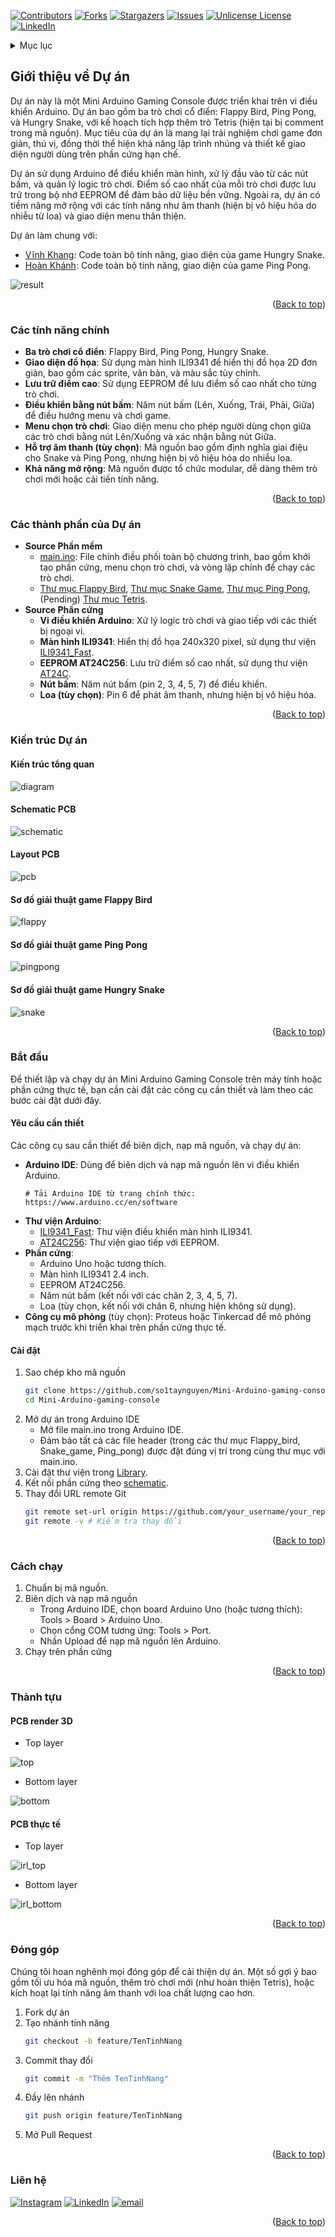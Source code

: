 <a id="readme-top"></a>

<!-- PROJECT SHIELDS -->
<!--
*** I'm using markdown "reference style" links for readability.
*** Reference links are enclosed in brackets [ ] instead of parentheses ( ).
*** See the bottom of this document for the declaration of the reference variables
*** for contributors-url, forks-url, etc. This is an optional, concise syntax you may use.
*** https://www.markdownguide.org/basic-syntax/#reference-style-links
-->

[![Contributors][contributors-shield]][contributors-url]
[![Forks][forks-shield]][forks-url]
[![Stargazers][stars-shield]][stars-url]
[![Issues][issues-shield]][issues-url]
[![Unlicense License][license-shield]][license-url]
[![LinkedIn][linkedin-shield]][linkedin-url]

<!-- TABLE OF CONTENTS -->
<details>
  <summary>Mục lục</summary>
  <ol>
    <li>
      <a href="#giới-thiệu-về-dự-án">Giới thiệu về Dự án</a>
	  <ul>
        <li><a href="#các-tính-năng-chính">Các tính năng chính</a></li>
		<li><a href="#các-thành-phần-của-dự-án">Các thành phần của Dự án</a></li>
		<li><a href="#kiến-trúc-dự-án">Kiến trúc Dự án</a></li>
      </ul>
    </li>
    <li>
      <a href="#bắt-đầu">Bắt đầu</a>
      <ul>
        <li><a href="#yêu-cầu-cần-thiết">Yêu cầu cần thiết</a></li>
        <li><a href="#cài-đặt">Cài đặt</a></li>
      </ul>
    </li>
    <li><a href="#cách-chạy">Cách chạy</a></li>
    <li><a href="#thành-tựu">Thành tựu</a></li>
    <li><a href="#đóng-góp">Đóng góp</a></li>
    <li><a href="#liên-hệ">Liên hệ</a></li>
  </ol>
</details>

<!-- ABOUT THE PROJECT -->
## Giới thiệu về Dự án

Dự án này là một Mini Arduino Gaming Console được triển khai trên vi điều khiển Arduino. Dự án bao gồm ba trò chơi cổ điển: Flappy Bird, Ping Pong, và Hungry Snake, với kế hoạch tích hợp thêm trò Tetris (hiện tại bị comment trong mã nguồn). Mục tiêu của dự án là mang lại trải nghiệm chơi game đơn giản, thú vị, đồng thời thể hiện khả năng lập trình nhúng và thiết kế giao diện người dùng trên phần cứng hạn chế.

Dự án sử dụng Arduino để điều khiển màn hình, xử lý đầu vào từ các nút bấm, và quản lý logic trò chơi. Điểm số cao nhất của mỗi trò chơi được lưu trữ trong bộ nhớ EEPROM để đảm bảo dữ liệu bền vững. Ngoài ra, dự án có tiềm năng mở rộng với các tính năng như âm thanh (hiện bị vô hiệu hóa do nhiễu từ loa) và giao diện menu thân thiện.

Dự án làm chung với:
* [Vĩnh Khang](https://github.com/VinhKhangDam): Code toàn bộ tính năng, giao diện của game Hungry Snake.
* [Hoàn Khánh](https://github.com/NguyenHoanKhanh): Code toàn bộ tính năng, giao diện của game Ping Pong.

![result](./images/Result.gif)

<p align="right">(<a href="#readme-top">Back to top</a>)</p>

### Các tính năng chính

* __Ba trò chơi cổ điển__: Flappy Bird, Ping Pong, Hungry Snake.
* __Giao diện đồ họa__: Sử dụng màn hình ILI9341 để hiển thị đồ họa 2D đơn giản, bao gồm các sprite, văn bản, và màu sắc tùy chỉnh.
* __Lưu trữ điểm cao__: Sử dụng EEPROM để lưu điểm số cao nhất cho từng trò chơi.
* __Điều khiển bằng nút bấm__: Năm nút bấm (Lên, Xuống, Trái, Phải, Giữa) để điều hướng menu và chơi game.
* __Menu chọn trò chơi__: Giao diện menu cho phép người dùng chọn giữa các trò chơi bằng nút Lên/Xuống và xác nhận bằng nút Giữa.
* __Hỗ trợ âm thanh (tùy chọn)__: Mã nguồn bao gồm định nghĩa giai điệu cho Snake và Ping Pong, nhưng hiện bị vô hiệu hóa do nhiễu loa.
* __Khả năng mở rộng__: Mã nguồn được tổ chức modular, dễ dàng thêm trò chơi mới hoặc cải tiến tính năng.

<p align="right">(<a href="#readme-top">Back to top</a>)</p>

### Các thành phần của Dự án

* __Source Phần mềm__
    * [main.ino](./Software/main/main.ino): File chính điều phối toàn bộ chương trình, bao gồm khởi tạo phần cứng, menu chọn trò chơi, và vòng lặp chính để chạy các trò chơi.
    * [Thư mục Flappy Bird](./Software/main/Flappy_bird/), [Thư mục Snake Game](./Software/main/Snake_game/), [Thư mục Ping Pong](./Software/main/Ping_pong/), (Pending) [Thư mục Tetris](./Software/main/Tetris/).
* __Source Phần cứng__
    * __Vi điều khiển Arduino__: Xử lý logic trò chơi và giao tiếp với các thiết bị ngoại vi.
    * __Màn hình ILI9341__: Hiển thị đồ họa 240x320 pixel, sử dụng thư viện [ILI9341_Fast](./Library/Fast_ILI9341_Library/).
    * __EEPROM AT24C256__: Lưu trữ điểm số cao nhất, sử dụng thư viện [AT24C](./Library/AT24C/).
    * __Nút bấm__: Năm nút bấm (pin 2, 3, 4, 5, 7) để điều khiển.
    * __Loa (tùy chọn)__: Pin 6 để phát âm thanh, nhưng hiện bị vô hiệu hóa.

<p align="right">(<a href="#readme-top">Back to top</a>)</p>

### Kiến trúc Dự án

#### Kiến trúc tổng quan

![diagram](./images/Block_diagram.png)

#### Schematic PCB

![schematic](./images/Schematic.png)

#### Layout PCB

![pcb](./images/PCB_layout.png)

#### Sơ đồ giải thuật game Flappy Bird

![flappy](./images/Flappy_flow_chart.png)

#### Sơ đồ giải thuật game Ping Pong

![pingpong](./images/PingPong_flow_chart.png)

#### Sơ đồ giải thuật game Hungry Snake

![snake](./images/Snake_flow_chart.png)

<p align="right">(<a href="#readme-top">Back to top</a>)</p>

### Bắt đầu
Để thiết lập và chạy dự án Mini Arduino Gaming Console trên máy tính hoặc phần cứng thực tế, bạn cần cài đặt các công cụ cần thiết và làm theo các bước cài đặt dưới đây.

#### Yêu cầu cần thiết
Các công cụ sau cần thiết để biên dịch, nạp mã nguồn, và chạy dự án:

* __Arduino IDE__: Dùng để biên dịch và nạp mã nguồn lên vi điều khiển Arduino.
    ```text
    # Tải Arduino IDE từ trang chính thức:
    https://www.arduino.cc/en/software
    ```
* __Thư viện Arduino__: 
    * [ILI9341_Fast](./Library/Fast_ILI9341_Library/): Thư viện điều khiển màn hình ILI9341.
    * [AT24C256](./Library/AT24C/): Thư viện giao tiếp với EEPROM.
* __Phần cứng__: 
    * Arduino Uno hoặc tương thích.
    * Màn hình ILI9341 2.4 inch.
    * EEPROM AT24C256.
    * Năm nút bấm (kết nối với các chân 2, 3, 4, 5, 7).
    * Loa (tùy chọn, kết nối với chân 6, nhưng hiện không sử dụng).
* __Công cụ mô phỏng__ (tùy chọn): Proteus hoặc Tinkercad để mô phỏng mạch trước khi triển khai trên phần cứng thực tế.

#### Cài đặt
1. Sao chép kho mã nguồn
    ```sh
    git clone https://github.com/so1taynguyen/Mini-Arduino-gaming-console.git
    cd Mini-Arduino-gaming-console
    ```
2. Mở dự án trong Arduino IDE
    * Mở file main.ino trong Arduino IDE.
    * Đảm bảo tất cả các file header (trong các thư mục Flappy_bird, Snake_game, Ping_pong) được đặt đúng vị trí trong cùng thư mục với main.ino.
3. Cài đặt thư viện trong [Library](./Library/).
4. Kết nối phần cứng theo [schematic](./images/Schematic.png).
5. Thay đổi URL remote Git
    ```sh
    git remote set-url origin https://github.com/your_username/your_repo.git
    git remote -v # Kiểm tra thay đổi
    ```

<p align="right">(<a href="#readme-top">Back to top</a>)</p>

### Cách chạy

1. Chuẩn bị mã nguồn.
2. Biên dịch và nạp mã nguồn
    * Trong Arduino IDE, chọn board Arduino Uno (hoặc tương thích): Tools > Board > Arduino Uno.
    * Chọn cổng COM tương ứng: Tools > Port.
    * Nhấn Upload để nạp mã nguồn lên Arduino.
3. Chạy trên phần cứng

<p align="right">(<a href="#readme-top">Back to top</a>)</p>

### Thành tựu

#### PCB render 3D

* Top layer

![top](./images/Top_layer.png)

* Bottom layer

![bottom](./images/Bottom_layer.png)

#### PCB thực tế

* Top layer

![irl_top](./images/IRL_top_layer.png)

* Bottom layer

![irl_bottom](./images/IRL_bottom_layer.png)

<p align="right">(<a href="#readme-top">Back to top</a>)</p>

### Đóng góp

Chúng tôi hoan nghênh mọi đóng góp để cải thiện dự án. Một số gợi ý bao gồm tối ưu hóa mã nguồn, thêm trò chơi mới (như hoàn thiện Tetris), hoặc kích hoạt lại tính năng âm thanh với loa chất lượng cao hơn.

1. Fork dự án
2. Tạo nhánh tính năng
    ```sh
    git checkout -b feature/TenTinhNang
    ```
3. Commit thay đổi
    ```sh
    git commit -m "Thêm TenTinhNang"
    ```
4. Đầy lên nhánh
    ```sh
    git push origin feature/TenTinhNang
    ```
5. Mở Pull Request

<p align="right">(<a href="#readme-top">Back to top</a>)</p>

### Liên hệ

[![Instagram](https://img.shields.io/badge/Instagram-%23E4405F.svg?logo=Instagram&logoColor=white)](https://www.instagram.com/_2imlinkk/) [![LinkedIn](https://img.shields.io/badge/LinkedIn-%230077B5.svg?logo=linkedin&logoColor=white)](https://www.linkedin.com/in/linkk-isme/) [![email](https://img.shields.io/badge/Email-D14836?logo=gmail&logoColor=white)](mailto:nguyenvanlinh0702.1922@gmail.com) 

<p align="right">(<a href="#readme-top">Back to top</a>)</p>

<!-- MARKDOWN LINKS & IMAGES -->
<!-- https://www.markdownguide.org/basic-syntax/#reference-style-links -->
[contributors-shield]: https://img.shields.io/github/contributors/othneildrew/Best-README-Template.svg?style=for-the-badge
[contributors-url]: https://github.com/so1taynguyen/Mini-Arduino-gaming-console/graphs/contributors
[forks-shield]: https://img.shields.io/github/forks/so1taynguyen/Simple-MIPS32-Hardware-Implementation-with-Python-Assembler.svg?style=for-the-badge
[forks-url]: https://github.com/so1taynguyen/Mini-Arduino-gaming-console/network/members
[stars-shield]: https://img.shields.io/github/stars/so1taynguyen/Simple-MIPS32-Hardware-Implementation-with-Python-Assembler.svg?style=for-the-badge
[stars-url]: https://github.com/so1taynguyen/Mini-Arduino-gaming-console/stargazers
[issues-shield]: https://img.shields.io/github/issues/so1taynguyen/Simple-MIPS32-Hardware-Implementation-with-Python-Assembler.svg?style=for-the-badge
[issues-url]: https://github.com/so1taynguyen/Mini-Arduino-gaming-console/issues
[license-shield]: https://img.shields.io/github/license/so1taynguyen/Simple-MIPS32-Hardware-Implementation-with-Python-Assembler.svg?style=for-the-badge
[license-url]: https://github.com/so1taynguyen/Mini-Arduino-gaming-console/blob/main/LICENSE
[linkedin-shield]: https://img.shields.io/badge/-LinkedIn-black.svg?style=for-the-badge&logo=linkedin&colorB=555
[linkedin-url]: https://www.linkedin.com/in/linkk-isme/